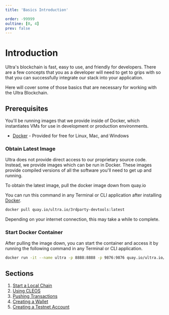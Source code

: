```yaml
---
title: 'Basics Introduction'

order: -99999
oultine: [0, 4]
prev: false
---
```


# Introduction

Ultra's blockchain is fast, easy to use, and friendly for developers. There are a few concepts that you as a developer will need to get to grips with so that you can successfully integrate our stack into your application.

Here will cover some of those basics that are necessary for working with the Ultra Blockchain.

## Prerequisites

You'll be running images that we provide inside of Docker, which instantiates VMs for use in development or production environments.

-   [Docker](https://docs.docker.com/get-docker/) - Provided for free for Linux, Mac, and Windows

### Obtain Latest Image

Ultra does not provide direct access to our proprietary source code. Instead, we provide images which can be run in Docker. These images provide compiled versions of all the software you'll need to get up and running.

To obtain the latest image, pull the docker image down from quay.io

You can run this command in any Terminal or CLI application after installing [Docker](https://docs.docker.com/get-docker/).

```sh
docker pull quay.io/ultra.io/3rdparty-devtools:latest
```

Depending on your internet connection, this may take a while to complete.

### Start Docker Container

After pulling the image down, you can start the container and access it by running the following command in any Terminal or CLI application.

```sh
docker run -it --name ultra -p 8888:8888 -p 9876:9876 quay.io/ultra.io/3rdparty-devtools
```

## Sections

1. [Start a Local Chain](./start-local-chain.md)
2. [Using CLEOS](./using-cleos.md)
3. [Pushing Transactions](./pushing-transactions.md)
4. [Creating a Wallet](./creating-a-wallet.md)
5. [Creating a Testnet Account](./create-a-testnet-account.md)

